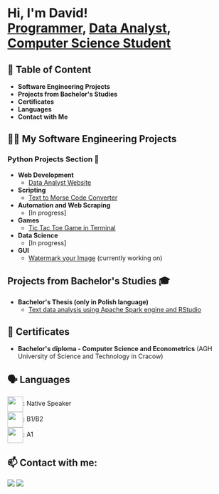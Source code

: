 <h1>Hi, I'm David! <br/><a href="https://github.com/HerrDavey">Programmer</a>, <a href="LABURL">Data Analyst</a>, <a href="LABURL">Computer Science Student</a></h1>

<h2>📝 Table of Content</h2>

- <b>Software Engineering Projects</b>
- <b>Projects from Bachelor's Studies</b>
- <b>Certificates</b>
- <b>Languages</b>
- <b>Contact with Me</b>

<h2>👨‍💻 My Software Engineering Projects</h2>

<h3>Python Projects Section 🐍</h3>

- <b>Web Development</b>
  - [Data Analyst Website](https://github.com/HerrDavey/WebsiteOfDataAnalyst)
- <b>Scripting</b>
  - [Text to Morse Code Converter](https://github.com/HerrDavey/TextConversionToMorse.git)
- <b>Automation and Web Scraping</b>
  - [In progress]
- <b>Games</b>
  - [Tic Tac Toe Game in Terminal](https://github.com/HerrDavey/TicTacToe-Game)
- <b>Data Science</b>
  - [In progress]
- <b>GUI</b>
  - [Watermark your Image](https://github.com/HerrDavey/Watermark_ImageApp) (currently working on)

<h2>Projects from Bachelor's Studies 🎓</h2>

- <b>Bachelor's Thesis (only in Polish language)</b>
  - [Text data analysis using Apache Spark engine and RStudio](https://drive.google.com/file/d/17bLsSeJcrIknXnc0aCHZmxevlCGor1BZ/view?usp=sharing)

<h2>📜 Certificates </h2>

- <b>Bachelor's diploma - Computer Science and Econometrics</b> (AGH University of Science and Technology in Cracow)

<h2>🗣️ Languages </h2>

<img align="center" width="35px" src="https://flagpedia.net/data/flags/emoji/openmoji/256x256/pl.png" />: Native Speaker<br>
<img align="center" width="35px" src="https://flagpedia.net/data/flags/emoji/openmoji/256x256/gb.png" />: B1/B2<br>
<img align="center" width="35px" src="https://flagpedia.net/data/flags/emoji/openmoji/256x256/de.png" />: A1

<h2> 📫 Contact with me:</h2>

[<img src="https://img.shields.io/badge/Gmail-D14836?style=for-the-badge&logo=gmail&logoColor=white">](mailto:david.bakalarczyk00@gmail.com)
[<img src="https://img.shields.io/badge/LinkedIn-0077B5?style=for-the-badge&logo=linkedin&logoColor=white">](https://www.linkedin.com/in/david-bakalarczyk-04285b199/)

